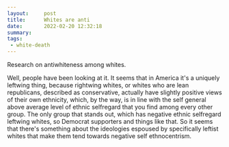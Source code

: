 ```yaml
---
layout:     post
title:      Whites are anti
date:       2022-02-20 12:32:18
summary:    
tags:
 - white-death
---
```


Research on antiwhiteness among whites.

Well, people have been looking at it. It seems that in America it's a uniquely leftwing thing, because rightwing whites, or whites who are lean republicans, described as conservative, actually have slightly positive views of their own ethnicity, which, by the way, is in line with the self general above average level of ethnic selfregard that you find among every other group. The only group that stands out, which has negative ethnic selfregard leftwing whites, so Democrat supporters and things like that. So it seems that there's something about the ideologies espoused by specifically leftist whites that make them tend towards negative self ethnocentrism.